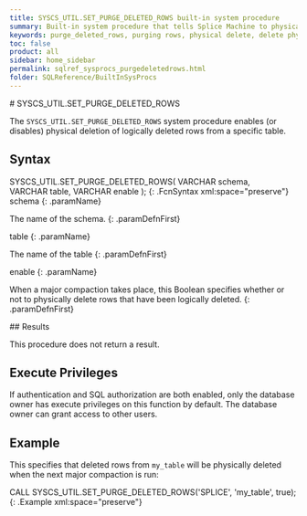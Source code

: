 ```yaml
---
title: SYSCS_UTIL.SET_PURGE_DELETED_ROWS built-in system procedure
summary: Built-in system procedure that tells Splice Machine to physically purge deleted rows when a major compaction is next run.
keywords: purge_deleted_rows, purging rows, physical delete, delete physical
toc: false
product: all
sidebar: home_sidebar
permalink: sqlref_sysprocs_purgedeletedrows.html
folder: SQLReference/BuiltInSysProcs
---
```

<section>
<div class="TopicContent" data-swiftype-index="true" markdown="1">
# SYSCS_UTIL.SET_PURGE_DELETED_ROWS

The `SYSCS_UTIL.SET_PURGE_DELETED_ROWS` system procedure enables (or
disables) physical deletion of logically deleted rows from a specific
table.

## Syntax

<div class="fcnWrapperWide" markdown="1">
    SYSCS_UTIL.SET_PURGE_DELETED_ROWS( VARCHAR schema,
                                      VARCHAR table,
                                      VARCHAR enable );
{: .FcnSyntax xml:space="preserve"}

</div>
<div class="paramList" markdown="1">
schema
{: .paramName}

The name of the schema.
{: .paramDefnFirst}

table
{: .paramName}

The name of the table
{: .paramDefnFirst}

enable
{: .paramName}

When a major compaction takes place, this Boolean specifies whether or not to physically delete rows that have been logically deleted.
{: .paramDefnFirst}

</div>
## Results

This procedure does not return a result.

## Execute Privileges

If authentication and SQL authorization are both enabled, only the
database owner has execute privileges on this function by default. The
database owner can grant access to other users.

## Example

This specifies that deleted rows from `my_table` will be physically
deleted when the next major compaction is run:

<div class="preWrapperWide" markdown="1">
    CALL SYSCS_UTIL.SET_PURGE_DELETED_ROWS('SPLICE', 'my_table', true);
{: .Example xml:space="preserve"}

</div>
</div>
</section>
